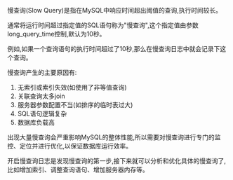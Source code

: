 慢查询(Slow Query)是指在MySQL中响应时间超出阈值的查询,执行时间较长。

通常将运行时间超过指定值的SQL语句称为"慢查询",这个指定值由参数long_query_time控制,默认为10秒。

例如,如果一个查询语句的执行时间超过了10秒,那么在慢查询日志中就会记录下这个查询。

慢查询产生的主要原因有:

1. 无索引或索引失效(如使用了非等值查询)
2. 关联查询太多join
3. 服务器参数配置不当(如排序的临时表过大)
4. SQL语句逻辑复杂
5. 数据库负载高

出现大量慢查询会严重影响MySQL的整体性能,所以需要对慢查询进行专门的监控、定位并进行优化,以保证数据库运行效率。

开启慢查询日志是发现慢查询的第一步,接下来就可以分析和优化具体的慢查询了,比如增加索引、调整查询语句、增加服务器内存等。